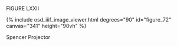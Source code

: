 FIGURE LXXII 

{% include osd_iiif_image_viewer.html degrees="90" id="figure_72" canvas="341" height="90vh" %}

Spencer Projector 
